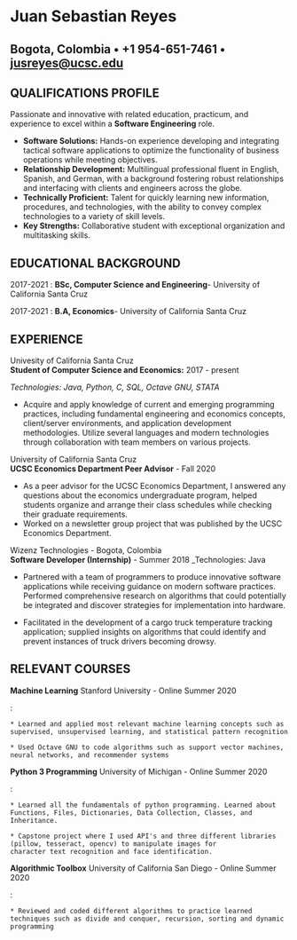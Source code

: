 Juan Sebastian Reyes
============

Bogota, Colombia • +1 954-651-7461 • jusreyes@ucsc.edu
-----

QUALIFICATIONS PROFILE
---------
Passionate and innovative with related education, practicum, and experience to excel within a **Software Engineering** role.

- **Software Solutions:** Hands-on experience developing and integrating tactical software applications to optimize the functionality of business operations while meeting  objectives.
- **Relationship Development:** Multilingual professional fluent in English, Spanish, and German, with a background fostering robust relationships and interfacing with  clients and engineers across the globe.
- **Technically Proficient:** Talent for quickly learning new information, procedures, and technologies, with the ability to convey complex technologies to a variety of skill levels.
- **Key Strengths:** Collaborative student with exceptional organization and multitasking skills.

EDUCATIONAL BACKGROUND 
------------

2017-2021
:   **BSc, Computer Science and Engineering**- University of California Santa Cruz
    
 2017-2021
:   **B.A, Economics**- University of California Santa Cruz


EXPERIENCE
----------

Univesity of California Santa Cruz<br/>
**Student of Computer Science and Economics:** 2017 - present

_Technologies: Java, Python, C, SQL, Octave GNU, STATA_

* Acquire and apply knowledge of current and emerging programming practices, including fundamental engineering and economics concepts, client/server environments, and application development methodologies. Utilize several languages and modern technologies through collaboration with team members on various projects.

University of California Santa Cruz<br/>
**UCSC Economics Department Peer Advisor** - Fall 2020

* As a peer advisor for the UCSC Economics Department, I answered any questions about the economics undergraduate program, helped students organize and arrange their class schedules while checking their graduate requirements.
* Worked on a newsletter group project that was published by the UCSC Economics Department.

Wizenz Technologies - Bogota, Colombia<br/>
**Software Developer (Internship)** - Summer 2018
_Technologies: Java

* Partnered with a team of programmers to produce innovative software applications while receiving guidance on modern software practices. Performed comprehensive research on algorithms that could potentially be integrated and discover strategies for implementation into hardware.

* Facilitated in the development of a cargo truck temperature tracking application; supplied insights on algorithms that could identify and prevent instances of truck drivers becoming drowsy.

RELEVANT COURSES
--------------------

**Machine Learning**
Stanford University - Online Summer 2020

:     

    * Learned and applied most relevant machine learning concepts such as supervised, unsupervised learning, and statistical pattern recognition

    * Used Octave GNU to code algorithms such as support vector machines, neural networks, and recommender systems
    
**Python 3 Programming**
University of Michigan - Online Summer 2020

:  

    * Learned all the fundamentals of python programming. Learned about Functions, Files, Dictionaries, Data Collection, Classes, and Inheritance.

    * Capstone project where I used API's and three different libraries (pillow, tesseract, opencv) to manipulate images for 
    character text recognition and face identification.
    
**Algorithmic Toolbox**
University of California San Diego - Online Summer 2020

:  

    * Reviewed and coded different algorithms to practice learned techniques such as divide and conquer, recursion, sorting and dynamic programming
